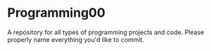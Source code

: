 # Programming00

A repository for all types of programming projects and code. Please properly name everything you'd like to commit.
